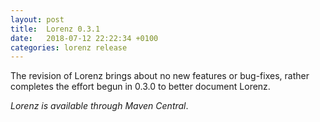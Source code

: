 ```yaml
---
layout: post
title:  Lorenz 0.3.1
date:   2018-07-12 22:22:34 +0100
categories: lorenz release
---
```


The revision of Lorenz brings about no new features or bug-fixes, rather completes the effort
begun in 0.3.0 to better document Lorenz.

*Lorenz is available through Maven Central*.
